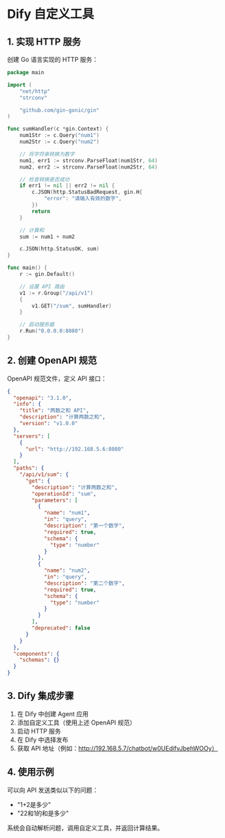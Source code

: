 # Dify 自定义工具
## 1. 实现 HTTP 服务

创建 Go 语言实现的 HTTP 服务：

```go
package main

import (
	"net/http"
	"strconv"

	"github.com/gin-gonic/gin"
)

func sumHandler(c *gin.Context) {
	num1Str := c.Query("num1")
	num2Str := c.Query("num2")

	// 将字符串转换为数字
	num1, err1 := strconv.ParseFloat(num1Str, 64)
	num2, err2 := strconv.ParseFloat(num2Str, 64)

	// 检查转换是否成功
	if err1 != nil || err2 != nil {
		c.JSON(http.StatusBadRequest, gin.H{
			"error": "请输入有效的数字",
		})
		return
	}

	// 计算和
	sum := num1 + num2

	c.JSON(http.StatusOK, sum)
}

func main() {
	r := gin.Default()

	// 设置 API 路由
	v1 := r.Group("/api/v1")
	{
		v1.GET("/sum", sumHandler)
	}

	// 启动服务器
	r.Run("0.0.0.0:8080")
}
```

## 2. 创建 OpenAPI 规范
OpenAPI 规范文件，定义 API 接口：
```json
{
  "openapi": "3.1.0",
  "info": {
    "title": "两数之和 API",
    "description": "计算两数之和",
    "version": "v1.0.0"
  },
  "servers": [
    {
      "url": "http://192.168.5.6:8080"
    }
  ],
  "paths": {
    "/api/v1/sum": {
      "get": {
        "description": "计算两数之和",
        "operationId": "sum",
        "parameters": [
          {
            "name": "num1",
            "in": "query",
            "description": "第一个数字",
            "required": true,
            "schema": {
              "type": "number"
            }
          },
          {
            "name": "num2",
            "in": "query",
            "description": "第二个数字",
            "required": true,
            "schema": {
              "type": "number"
            }
          }
        ],
        "deprecated": false
      }
    }
  },
  "components": {
    "schemas": {}
  }
}
```

## 3. Dify 集成步骤

1. 在 Dify 中创建 Agent 应用
2. 添加自定义工具（使用上述 OpenAPI 规范）
3. 启动 HTTP 服务
4. 在 Dify 中选择发布
5. 获取 API 地址（例如：http://192.168.5.7/chatbot/w0UEdifvJbehWOOy）

## 4. 使用示例

可以向 API 发送类似以下的问题：
- "1+2是多少"
- "22和1的和是多少"

系统会自动解析问题，调用自定义工具，并返回计算结果。
